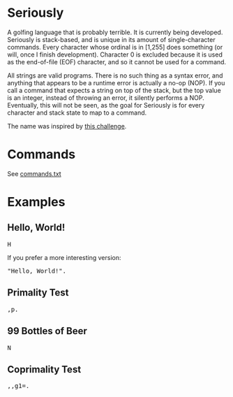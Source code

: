 # Seriously
A golfing language that is probably terrible. It is currently being developed. Seriously is stack-based, and is unique in its amount of single-character commands. Every character whose ordinal is in [1,255] does something (or will, once I finish development). Character 0 is excluded because it is used as the end-of-file (EOF) character, and so it cannot be used for a command.

All strings are valid programs. There is no such thing as a syntax error, and anything that appears to be a runtime error is actually a no-op (NOP). If you call a command that expects a string on top of the stack, but the top value is an integer, instead of throwing an error, it silently performs a NOP. Eventually, this will not be seen, as the goal for Seriously is for every character and stack state to map to a command.

The name was inspired by [this challenge](http://codegolf.stackexchange.com/questions/58522/seriously-golfscript-cjam-or-pyth).

# Commands

See [commands.txt](https://github.com/Mego/Seriously/blob/master/commands.txt)

# Examples

## Hello, World!

<pre>H</pre>

If you prefer a more interesting version:

<pre>"Hello, World!".</pre>

## Primality Test

<pre>,p.</pre>

## 99 Bottles of Beer

<pre>N</pre>

## Coprimality Test

<pre>,,g1=.</pre>
